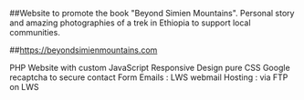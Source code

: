 ##Website to promote the book "Beyond Simien Mountains". Personal story and
amazing photographies of a trek in Ethiopia to support local communities.

##https://beyondsimienmountains.com

PHP Website with custom JavaScript Responsive Design pure CSS Google recaptcha
to secure contact Form Emails : LWS webmail Hosting : via FTP on LWS
